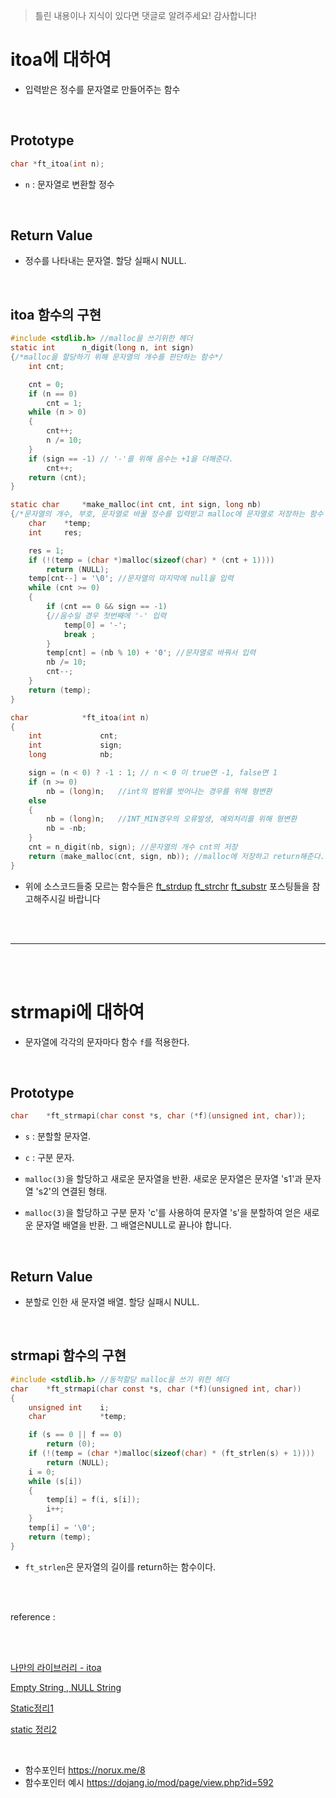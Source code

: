 > 틀린 내용이나 지식이 있다면 댓글로 알려주세요! 감사합니다!



# itoa에 대하여

* 입력받은 정수를 문자열로 만들어주는 함수

<br/>

## Prototype

```c
char *ft_itoa(int n);
```

* `n`  : 문자열로 변환할 정수

  

  

  <br/>


## Return Value 

* 정수를 나타내는 문자열. 할당 실패시 NULL.

<br/>



## itoa 함수의 구현

```c
#include <stdlib.h> //malloc을 쓰기위한 헤더
static int		n_digit(long n, int sign)
{/*malloc을 할당하기 위해 문자열의 개수를 판단하는 함수*/
	int cnt;

	cnt = 0;
	if (n == 0)
		cnt = 1;
	while (n > 0)
	{
		cnt++;
		n /= 10;
	}
	if (sign == -1) // '-'를 위해 음수는 +1을 더해준다.
		cnt++;
	return (cnt);
}

static char		*make_malloc(int cnt, int sign, long nb)
{/*문자열의 개수, 부호, 문자열로 바꿀 정수를 입력받고 malloc에 문자열로 저장하는 함수 */
	char	*temp;
	int		res;

	res = 1;
	if (!(temp = (char *)malloc(sizeof(char) * (cnt + 1))))
		return (NULL);
	temp[cnt--] = '\0'; //문자열의 마지막에 null을 입력
	while (cnt >= 0)
	{
		if (cnt == 0 && sign == -1)
		{//음수일 경우 첫번째에 '-' 입력
			temp[0] = '-';
			break ;
		}
		temp[cnt] = (nb % 10) + '0'; //문자열로 바꿔서 입력
		nb /= 10;
		cnt--;
	}
	return (temp);
}

char			*ft_itoa(int n)
{
	int				cnt;
	int				sign;
	long			nb;

	sign = (n < 0) ? -1 : 1; // n < 0 이 true면 -1, false면 1
	if (n >= 0)
		nb = (long)n;	//int의 범위를 벗어나는 경우를 위해 형변환
	else
	{
		nb = (long)n;	//INT_MIN경우의 오류발생, 예외처리를 위해 형변환
		nb = -nb;
	}
	cnt = n_digit(nb, sign); //문자열의 개수 cnt의 저장
	return (make_malloc(cnt, sign, nb)); //malloc에 저장하고 return해준다.
}
```

* 위에 소스코드들중 모르는 함수들은  [ft_strdup]() [ft_strchr](https://minsoftk.tistory.com/33) [ft_substr]() 포스팅들을 참고해주시길 바랍니다

<br/><br/>







------



<br/><br/>



# strmapi에 대하여  



* 문자열에 각각의 문자마다 함수 `f`를 적용한다.


<br/>







## Prototype

```c
char	*ft_strmapi(char const *s, char (*f)(unsigned int, char));
```

* `s` : 분할할 문자열.

* `c` : 구분 문자.

* `malloc(3)`을 할당하고 새로운 문자열을 반환. 새로운 문자열은 문자열 's1'과 문자열 's2'의 연결된 형태.

* `malloc(3)`을 할당하고 구분 문자 'c'를 사용하여 문자열 's'을 분할하여 얻은 새로운 문자열 배열을 반환. 그 배열은NULL로 끝나야 합니다.

  

<br/>



## Return Value 

* 분할로 인한 새 문자열 배열. 할당 실패시 NULL.

  

  <br/>




## strmapi 함수의 구현

```c
#include <stdlib.h> //동적할당 malloc을 쓰기 위한 헤더
char	*ft_strmapi(char const *s, char (*f)(unsigned int, char))
{
	unsigned int	i;
	char			*temp;

	if (s == 0 || f == 0)
		return (0);
	if (!(temp = (char *)malloc(sizeof(char) * (ft_strlen(s) + 1))))
		return (NULL);
	i = 0;
	while (s[i])
	{
		temp[i] = f(i, s[i]);
		i++;
	}
	temp[i] = '\0';
	return (temp);
}
```

* `ft_strlen`은 문자열의 길이를 return하는 함수이다.

<br/><br/>

reference :

<br/><br/>

[나만의 라이브러리 - itoa](https://wonillism.tistory.com/165)



[Empty String , NULL String](https://c-for-dummies.com/blog/?p=2641)



[Static정리1](https://dojang.io/mod/page/view.php?id=691)



[static 정리2](https://wiserloner.tistory.com/569)

<br/>

* 함수포인터 https://norux.me/8
* 함수포인터 예시 https://dojang.io/mod/page/view.php?id=592

